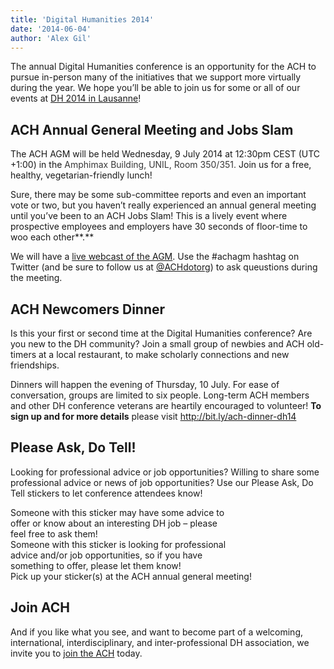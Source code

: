 ```yaml
---
title: 'Digital Humanities 2014'
date: '2014-06-04'
author: 'Alex Gil'
---
```

The annual Digital Humanities conference is an opportunity for the ACH to pursue in-person many of the initiatives that we support more virtually during the year. We hope you’ll be able to join us for some or all of our events at [DH 2014 in Lausanne](http://dh2014.org)!

ACH Annual General Meeting and Jobs Slam
----------------------------------------

The ACH AGM will be held Wednesday, 9 July 2014 at 12:30pm CEST (UTC +1:00) in the <span style="color: #373737;">Amphimax Building, UNIL, Room 350/351.</span> Join us for a free, healthy, vegetarian-friendly lunch!

Sure, there may be some sub-committee reports and even an important vote or two, but you haven’t really experienced an annual general meeting until you’ve been to an ACH Jobs Slam! This is a lively event where prospective employees and employers have 30 seconds of floor-time to woo each other**.**

We will have a [live webcast of the AGM](http://dharchive.org/stream.html). Use the #achagm hashtag on Twitter (and be sure to follow us at [@ACHdotorg](http://twitter.com/achdotorg)) to ask queustions during the meeting.

ACH Newcomers Dinner
--------------------

Is this your first or second time at the Digital Humanities conference? Are you new to the DH community? Join a small group of newbies and ACH old-timers at a local restaurant, to make scholarly connections and new friendships.

Dinners will happen the evening of Thursday, 10 July. For ease of conversation, groups are limited to six people. Long-term ACH members and other DH conference veterans are heartily encouraged to volunteer! **To sign up and for more details** please visit <http://bit.ly/ach-dinner-dh14>

Please Ask, Do Tell!
--------------------

Looking for professional advice or job opportunities? Willing to share some professional advice or news of job opportunities? Use our Please Ask, Do Tell stickers to let conference attendees know!

<div style="width: 350px;">Someone with this sticker may have some advice to offer or know about an interesting DH job – please feel free to ask them!</div>

<div style="width: 350px;">Someone with this sticker is looking for professional advice and/or job opportunities, so if you have something to offer, please let them know!</div>Pick up your sticker(s) at the ACH annual general meeting!

Join ACH
--------

And if you like what you see, and want to become part of a welcoming, international, interdisciplinary, and inter-professional DH association, we invite you to [join the ACH](/membership) today.